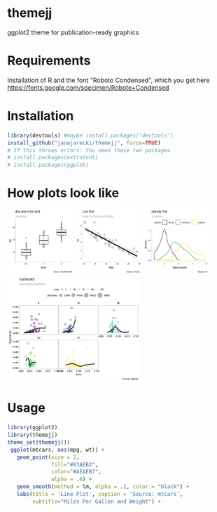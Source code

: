 # themejj
ggplot2 theme for publication-ready graphics

# Requirements
Installation of R and the font "Roboto Condensed", which you get here https://fonts.google.com/specimen/Roboto+Condensed

# Installation
```R
library(devtools) #maybe install.packages('devtools')
install_github("janajarecki/themejj", force=TRUE)
# If this throws errors: You need these two packages
# install.packages(extrafont)
# install.packages(ggplot)
```
# How plots look like
<img src="/img/boxplot.jpg" width="30%" alt="Boxplot"> <img src="/img/lineplot.png" width="30%" alt="Lineplot"> <img src="/img/densityplot.png" width="30%" alt="Densityplot"> <br>
<img src="/img/scatterplot.jpg" width="60%" alt="Scatterplot">



# Usage
```R
library(ggplot2)
library(themejj)
theme_set(themejj())
 ggplot(mtcars, aes(mpg, wt)) +
   geom_point(size = 2, 
              fill="#83AEB2",
              color="#AEAEB7",
              alpha = .6) +
   geom_smooth(method = lm, alpha = .2, color = "black") +
   labs(title = 'Line Plot', caption = 'Source: mtcars',
        subtitle="Miles Per Gallon and Weight") +
```


